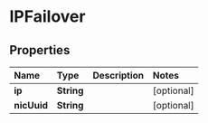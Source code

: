 # IPFailover

## Properties

| Name | Type | Description | Notes |
| :--- | :--- | :--- | :--- |
| **ip** | **String** |  | \[optional\] |
| **nicUuid** | **String** |  | \[optional\] |

